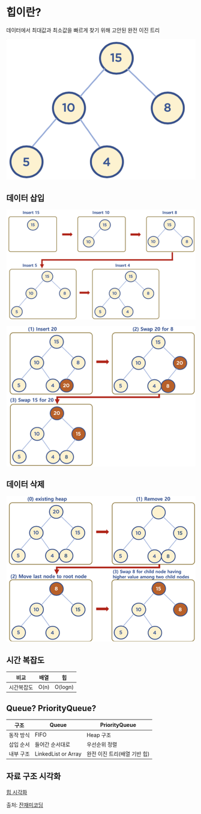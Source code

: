 # 힙이란?

데이터에서 최대값과 최소값을 빠르게 찾기 위해 고안된 완전 이진 트리

![힙 자료구조](imgs/1.png)

## 데이터 삽입

![데이터 삽입1](imgs/2.png)

![데이터 삽입2](imgs/3.png)

## 데이터 삭제

![데이터 삭제](imgs/4.png)

## 시간 복잡도

| 비교       | 배열 | 힙      |
| ---------- | ---- | ------- |
| 시간복잡도 | O(n) | O(logn) |

## Queue? PriorityQueue?

| 구조      | Queue               | PriorityQueue                |
| --------- | ------------------- | ---------------------------- |
| 동작 방식 | FIFO                | Heap 구조                    |
| 삽입 순서 | 들어간 순서대로     | 우선순위 정렬                |
| 내부 구조 | LinkedList or Array | 완전 이진 트리(배열 기반 힙) |

## 자료 구조 시각화

[힙 시각화](https://www.cs.usfca.edu/~galles/visualization/Heap.html)

출처: [잔재미코딩](https://www.fun-coding.org/post/Chapter11-heap.html#gsc.tab=0)
